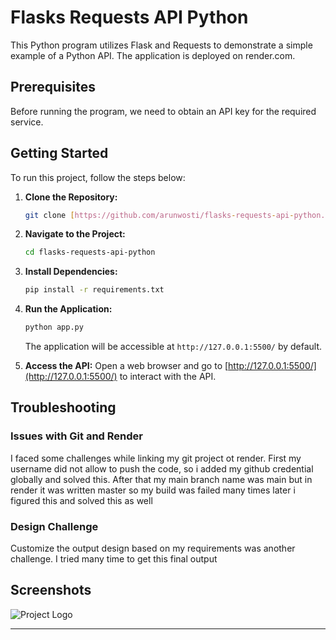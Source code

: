 # Flasks Requests API Python

This Python program utilizes Flask and Requests to demonstrate a simple example of a Python API. The application is deployed on render.com.

## Prerequisites

Before running the program, we need to obtain an API key for the required service. 

## Getting Started

To run this project, follow the steps below:

1. **Clone the Repository:**
   ```bash
   git clone [https://github.com/arunwosti/flasks-requests-api-python.git](https://github.com/arunwosti/flasks-requests-api-python.git)
   ```

2. **Navigate to the Project:**
   ```bash
   cd flasks-requests-api-python
   ```

3. **Install Dependencies:**
   ```bash
   pip install -r requirements.txt
   ```

4. **Run the Application:**
   ```bash
   python app.py
   ```

   The application will be accessible at `http://127.0.0.1:5500/` by default.

5. **Access the API:**
   Open a web browser and go to [http://127.0.0.1:5500/](http://127.0.0.1:5500/) to interact with the API.

## Troubleshooting

### Issues with Git and Render

I faced some challenges while linking my git project ot render. First my username did not allow to push the code, so i added my github credential globally and solved this.
After that my main branch name was main but in render it was written master so my build was failed many times later i figured this and solved this as well

### Design Challenge

Customize the output design based on my requirements was another challenge. I tried many time to get this final output

## Screenshots

![Project Logo](https://github.com/your-username/your-repo/raw/main/images/logo.png)


---

